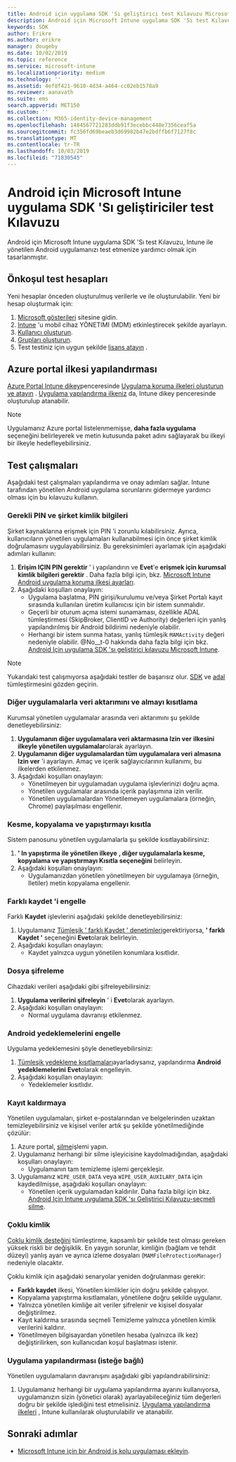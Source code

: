 ```yaml
---
title: Android için uygulama SDK 'Sı geliştirici test Kılavuzu Microsoft Intune
description: Android için Microsoft Intune uygulama SDK 'Sı test Kılavuzu, Intune ile yönetilen Android uygulamanızı test etmenize yardımcı olur.
keywords: SDK
author: Erikre
ms.author: erikre
manager: dougeby
ms.date: 10/02/2019
ms.topic: reference
ms.service: microsoft-intune
ms.localizationpriority: medium
ms.technology: ''
ms.assetid: 4ef8f421-9610-4d34-a464-cc02eb1578a9
ms.reviewer: aanavath
ms.suite: ems
search.appverid: MET150
ms.custom: ''
ms.collection: M365-identity-device-management
ms.openlocfilehash: 1484567721283ddb91f3ecebbc448e7356ceaf5a
ms.sourcegitcommit: fc356fd69beaeb3d69982b47e2bdffb6f7127f8c
ms.translationtype: MT
ms.contentlocale: tr-TR
ms.lasthandoff: 10/03/2019
ms.locfileid: "71830545"
---
```

# <a name="microsoft-intune-app-sdk-for-android-developers-testing-guide"></a>Android için Microsoft Intune uygulama SDK 'Sı geliştiriciler test Kılavuzu

Android için Microsoft Intune uygulama SDK 'Sı test Kılavuzu, Intune ile yönetilen Android uygulamanızı test etmenize yardımcı olmak için tasarlanmıştır.  

## <a name="prerequisite-test-accounts"></a>Önkoşul test hesapları
Yeni hesaplar önceden oluşturulmuş verilerle ve ile oluşturulabilir. Yeni bir hesap oluşturmak için:
1. [Microsoft gösterileri](https://demos.microsoft.com/environments/create/tenant) sitesine gidin. 
2. [Intune](../fundamentals/setup-steps.md) 'u mobil cihaz YÖNETIMI (MDM) etkinleştirecek şekilde ayarlayın.
3. [Kullanıcı oluşturun](../fundamentals/users-add.md).
4. [Grupları oluşturun](../fundamentals/groups-add.md).
5. Test testiniz için uygun şekilde [lisans atayın](../fundamentals/licenses-assign.md) .


## <a name="azure-portal-policy-configuration"></a>Azure portal ilkesi yapılandırması
[Azure Portal Intune dikey](https://portal.azure.com/?feature.customportal=false#blade/Microsoft_Intune_Apps/MainMenu/14/selectedMenuItem/Overview)penceresinde [Uygulama koruma ilkeleri oluşturun ve atayın](../apps/app-protection-policies.md) . [Uygulama yapılandırma ilkeniz](../apps/app-configuration-policies-overview.md) da, Intune dikey penceresinde oluşturulup atanabilir.

> [!NOTE]
> Uygulamanız Azure portal listelenmemişse, **daha fazla uygulama** seçeneğini belirleyerek ve metin kutusunda paket adını sağlayarak bu ilkeyi bir ilkeyle hedefleyebilirsiniz.

## <a name="test-cases"></a>Test çalışmaları

Aşağıdaki test çalışmaları yapılandırma ve onay adımları sağlar. Intune tarafından yönetilen Android uygulama sorunlarını gidermeye yardımcı olması için bu kılavuzu kullanın.

### <a name="required-pin-and-corporate-credentials"></a>Gerekli PIN ve şirket kimlik bilgileri

Şirket kaynaklarına erişmek için PIN 'i zorunlu kılabilirsiniz. Ayrıca, kullanıcıların yönetilen uygulamaları kullanabilmesi için önce şirket kimlik doğrulamasını uygulayabilirsiniz. Bu gereksinimleri ayarlamak için aşağıdaki adımları kullanın:

1. **Erişim IÇIN PIN gerektir** ' i yapılandırın ve **Evet**'e **erişmek için kurumsal kimlik bilgileri gerektir** . Daha fazla bilgi için, bkz. [Microsoft Intune Android uygulama koruma ilkesi ayarları](../apps/app-protection-policy-settings-android.md#access-requirements).
2. Aşağıdaki koşulları onaylayın:
    - Uygulama başlatma, PIN girişi/kurulumu ve/veya Şirket Portalı kayıt sırasında kullanılan üretim kullanıcısı için bir istem sunmalıdır.
    - Geçerli bir oturum açma istemi sunamaması, özellikle ADAL tümleştirmesi (SkipBroker, ClientID ve Authority) değerleri için yanlış yapılandırılmış bir Android bildirimi nedeniyle olabilir.
    - Herhangi bir istem sunma hatası, yanlış tümleşik `MAMActivity` değeri nedeniyle olabilir. @No__t-0 hakkında daha fazla bilgi için bkz. [Android Için uygulama SDK 'sı geliştirici kılavuzu Microsoft Intune](app-sdk-android.md).

> [!NOTE] 
> Yukarıdaki test çalışmıyorsa aşağıdaki testler de başarısız olur. [SDK](app-sdk-android.md##sdk-integration) ve [adal](app-sdk-android.md#configure-azure-active-directory-authentication-library-adal) tümleştirmesini gözden geçirin.

### <a name="restrict-transferring-and-receiving-data-with-other-apps"></a>Diğer uygulamalarla veri aktarımını ve almayı kısıtlama
Kurumsal yönetilen uygulamalar arasında veri aktarımını şu şekilde denetleyebilirsiniz:

1. **Uygulamanın diğer uygulamalara veri aktarmasına Izin ver** **ilkesini ilkeyle yönetilen uygulamalar**olarak ayarlayın.
2. **Uygulamanın diğer uygulamalardan tüm uygulamalara veri almasına Izin ver** 'i ayarlayın. Amaç ve içerik sağlayıcılarının kullanımı, bu ilkelerden etkilenmez.
3. Aşağıdaki koşulları onaylayın:
    - Yönetilmeyen bir uygulamadan uygulama işlevlerinizi doğru açma.
    - Yönetilen uygulamalar arasında içerik paylaşımına izin verilir.
    - Yönetilen uygulamalardan Yönetilemeyen uygulamalara (örneğin, Chrome) paylaşılması engellenir.

### <a name="restrict-cut-copy-and-paste"></a>Kesme, kopyalama ve yapıştırmayı kısıtla
Sistem panosunu yönetilen uygulamalarla şu şekilde kısıtlayabilirsiniz:

1. **' In yapıştırma ile yönetilen ilkeye** **, diğer uygulamalarla kesme, kopyalama ve yapıştırmayı Kısıtla seçeneğini** belirleyin.
2. Aşağıdaki koşulları onaylayın:
    - Uygulamanızdan yönetilen yönetilmeyen bir uygulamaya (örneğin, Iletiler) metin kopyalama engellenir.

### <a name="prevent-save-as"></a>**Farklı kaydet** 'i engelle
Farklı **Kaydet** işlevlerini aşağıdaki şekilde denetleyebilirsiniz:

1. Uygulamanız [Tümleşik ' farklı Kaydet ' denetimleri](app-sdk-android.md#example-determine-if-saving-to-device-or-cloud-storage-is-permitted)gerektiriyorsa, **' farklı Kaydet '** seçeneğini **Evet**olarak belirleyin.
2. Aşağıdaki koşulları onaylayın:
    - Kaydet yalnızca uygun yönetilen konumlara kısıtlıdır.

### <a name="file-encryption"></a>Dosya şifreleme
Cihazdaki verileri aşağıdaki gibi şifreleyebilirsiniz:

1. **Uygulama verilerini şifreleyin** ' i **Evet**olarak ayarlayın.
2. Aşağıdaki koşulları onaylayın:
    - Normal uygulama davranışı etkilenmez.

### <a name="prevent-android-backups"></a>Android yedeklemelerini engelle
Uygulama yedeklemesini şöyle denetleyebilirsiniz:

1. [Tümleşik yedekleme kısıtlamaları](app-sdk-android.md#protecting-backup-data)ayarladıysanız, yapılandırma **Android yedeklemelerini** **Evet**olarak engelleyin.
2. Aşağıdaki koşulları onaylayın:
    - Yedeklemeler kısıtlıdır.

### <a name="unenrollment"></a>Kayıt kaldırmaya
Yönetilen uygulamaları, şirket e-postalarından ve belgelerinden uzaktan temizleyebilirsiniz ve kişisel veriler artık şu şekilde yönetilmediğinde çözülür:

1. Azure portal, [silme](../apps/apps-selective-wipe.md)işlemi yapın.
2. Uygulamanız herhangi bir silme işleyicisine kaydolmadığından, aşağıdaki koşulları onaylayın:
    - Uygulamanın tam temizleme işlemi gerçekleşir.
3. Uygulamanız `WIPE_USER_DATA` veya `WIPE_USER_AUXILARY_DATA` için kaydedilmişse, aşağıdaki koşulları onaylayın:
    - Yönetilen içerik uygulamadan kaldırılır. Daha fazla bilgi için bkz. [Android Için Intune uygulama SDK 'sı Geliştirici Kılavuzu-seçmeli silme](app-sdk-android.md#selective-wipe).

### <a name="multi-identity"></a>Çoklu kimlik
[Çoklu kimlik desteğini](app-sdk-android.md#multi-identity-optional) tümleştirme, kapsamlı bir şekilde test olması gereken yüksek riskli bir değişiklik. En yaygın sorunlar, kimliğin (bağlam ve tehdit düzeyi) yanlış ayarı ve ayrıca izleme dosyaları (`MAMFileProtectionManager`) nedeniyle olacaktır.

Çoklu kimlik için aşağıdaki senaryolar yeniden doğrulanması gerekir:

- **Farklı kaydet** ilkesi, Yönetilen kimlikler için doğru şekilde çalışıyor.
- Kopyalama yapıştırma kısıtlamaları, yönetilene doğru şekilde uygulanır.
- Yalnızca yönetilen kimliğe ait veriler şifrelenir ve kişisel dosyalar değiştirilmez.
- Kayıt kaldırma sırasında seçmeli Temizleme yalnızca yönetilen kimlik verilerini kaldırır.
- Yönetilmeyen bilgisayardan yönetilen hesaba (yalnızca ilk kez) değiştirilirken, son kullanıcıdan koşul başlatması istenir.

### <a name="app-configuration-optional"></a>Uygulama yapılandırması (isteğe bağlı)
Yönetilen uygulamaların davranışını aşağıdaki gibi yapılandırabilirsiniz:

1. Uygulamanız herhangi bir uygulama yapılandırma ayarını kullanıyorsa, uygulamanızın sizin (yönetici olarak) ayarlayabileceğiniz tüm değerleri doğru bir şekilde işlediğini test etmelisiniz. [Uygulama yapılandırma ilkeleri](../apps/app-configuration-policies-overview.md) , Intune kullanılarak oluşturulabilir ve atanabilir.

## <a name="next-steps"></a>Sonraki adımlar

- [Microsoft Intune için bir Android iş kolu uygulaması ekleyin](../apps/lob-apps-android.md).
